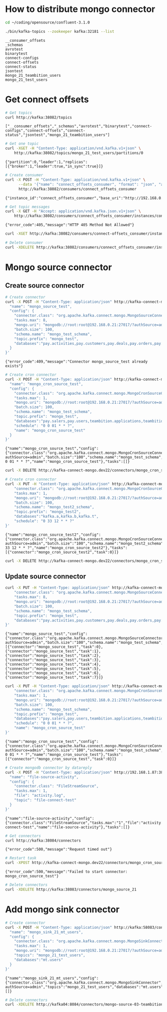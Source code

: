 
# How to distribute mongo connector


```bash
cd ~/coding/opensource/confluent-3.1.0
```

    


```bash
./bin/kafka-topics --zookeeper kafka:32181 --list
```

    __consumer_offsets
    _schemas
    avrotest
    binarytest
    connect-configs
    connect-offsets
    connect-status
    jsontest
    mongo_21_teambition_users
    mongo_21_test_users


# Get connect offsets


```bash
# Get topics
curl http://kafka:38082/topics
```

    ["__consumer_offsets","_schemas","avrotest","binarytest","connect-configs","connect-offsets","connect-status","jsontest","mongo_21_teambition_users"]


```bash
# Get one topic
curl -XGET -H "Content-Type: application/vnd.kafka.v1+json" \
    http://kafka:38082/topics/mongo_21_test_users/partitions/0
```

    {"partition":0,"leader":1,"replicas":[{"broker":1,"leader":true,"in_sync":true}]}


```bash
# Create consumer
curl -X POST -H "Content-Type: application/vnd.kafka.v1+json" \
      --data '{"name": "connect_offsets_consumer", "format": "json", "auto.offset.reset": "smallest"}' \
      http://kafka:38082/consumers/connect_offsets_consumer
```

    {"instance_id":"connect_offsets_consumer","base_uri":"http://192.168.0.21:8082/consumers/connect_offsets_consumer/instances/connect_offsets_consumer"}


```bash
# Get topic messages
curl -X GET -H "Accept: application/vnd.kafka.json.v1+json" \
    http://kafka:38082/consumers/connect_offsets_consumer/instances/connect_offsets_consumer/topics/mongo_21_test_users
```

    {"error_code":405,"message":"HTTP 405 Method Not Allowed"}


```bash
curl -XGET http://kafka:38082/consumers/connect-offsets_consumer/instances/connect_offsets_consumer/
```


```bash
# Delete consumer
curl -XDELETE http://kafka:38082/consumers/connect_offsets_consumer/instances/connect_offsets_consumer
```

    

# Mongo source connector
## Create source connector


```bash
# Create connector
curl -X POST -H "Content-Type: application/json" http://kafka-connect-mongo.dev22/connectors -d '{
  "name": "mongo_source_test",
  "config": {
    "connector.class": "org.apache.kafka.connect.mongo.MongoSourceConnector",
    "tasks.max": 8,
    "mongo.uri": "mongodb://root:root@192.168.0.21:27017/?authSource=admin",
    "batch.size": 100,
    "schema.name": "mongo_test_schema",
    "topic.prefix": "mongo_test",
    "databases":"pay.activities,pay.customers,pay.deals,pay.orders,pay.organizations,pay.peoples,pay.toids,spider.orgs,teambition.activities,teambition.apprelations,teambition.collections,teambition.customfields,teambition.events,teambition.groups,teambition.idmaps,teambition.linkprojects,teambition.members,teambition.objectlinks,teambition.organizations,teambition.posts,teambition.projects,teambition.rules,teambition.stages,teambition.tags,teambition.tasklists,teambition.tasks,teambition.teams,teambition.users,teambition.usersources,teambition.versions,teambition.weeklyactivenesses,teambition.works,teambition.worktimes"
  }
}'
```

    {"error_code":409,"message":"Connector mongo_source_test already exists"}


```bash
# Create cron connector
curl -X POST -H "Content-Type: application/json" http://kafka-connect-mongo.dev22/connectors -d '{
  "name": "mongo_cron_source_test",
  "config": {
    "connector.class": "org.apache.kafka.connect.mongo.MongoCronSourceConnector",
    "tasks.max": 1,
    "mongo.uri": "mongodb://root:root@192.168.0.21:27017/?authSource=admin",
    "batch.size": 100,
    "schema.name": "mongo_test_schema",
    "topic.prefix": "mongo_test",
    "databases":"pay.salers,pay.users,teambition.applications,teambition.exportedlogs,teambition.projecttemplates",
    "schedule": "0 0 01 * * ?",
    "name": "mongo_cron_source_test"
  }
}'
```

    {"name":"mongo_cron_source_test","config":{"connector.class":"org.apache.kafka.connect.mongo.MongoCronSourceConnector","tasks.max":"1","mongo.uri":"mongodb://root:root@192.168.0.21:27017/?authSource=admin","batch.size":"100","schema.name":"mongo_test_schema","topic.prefix":"mongo_test","databases":"pay.salers,pay.users,teambition.applications,teambition.exportedlogs,teambition.projecttemplates","schedule":"0 0 01 * * ?","name":"mongo_cron_source_test"},"tasks":[]}


```bash
curl -X DELETE http://kafka-connect-mongo.dev22/connectors/mongo_cron_source_test
```

    


```bash
# Create cron connector
curl -X PUT -H "Content-Type: application/json" http://kafka-connect-mongo.dev22/connectors/mongo_cron_source_test2/config -d '{
    "connector.class": "org.apache.kafka.connect.mongo.MongoCronSourceConnector",
    "tasks.max": 1,
    "mongo.uri": "mongodb://root:root@192.168.0.21:27017/?authSource=admin",
    "batch.size": 100,
    "schema.name": "mongo_test2_schema",
    "topic.prefix": "mongo_test2",
    "databases":"kafka.a,kafka.b,kafka.t",
    "schedule": "0 33 12 * * ?"
}'
```

    {"name":"mongo_cron_source_test2","config":{"connector.class":"org.apache.kafka.connect.mongo.MongoCronSourceConnector","tasks.max":"1","mongo.uri":"mongodb://root:root@192.168.0.21:27017/?authSource=admin","batch.size":"100","schema.name":"mongo_test2_schema","topic.prefix":"mongo_test2","databases":"kafka.a,kafka.b,kafka.t","schedule":"0 33 12 * * ?","name":"mongo_cron_source_test2"},"tasks":[{"connector":"mongo_cron_source_test2","task":0}]}


```bash
curl -X DELETE http://kafka-connect-mongo.dev22/connectors/mongo_cron_source_test
```

    

## Update source connector


```bash
curl -X PUT -H "Content-Type: application/json" http://kafka-connect-mongo.dev22/connectors/mongo_source_test/config -d '{
    "connector.class": "org.apache.kafka.connect.mongo.MongoSourceConnector",
    "tasks.max": 8,
    "mongo.uri": "mongodb://root:root@192.168.0.21:27017/?authSource=admin",
    "batch.size": 100,
    "schema.name": "mongo_test_schema",
    "topic.prefix": "mongo_test",
    "databases":"pay.activities,pay.customers,pay.deals,pay.orders,pay.organizations,pay.peoples,pay.toids,spider.orgs,teambition.activities,teambition.apprelations,teambition.collections,teambition.customfields,teambition.events,teambition.groups,teambition.idmaps,teambition.linkprojects,teambition.members,teambition.objectlinks,teambition.organizations,teambition.posts,teambition.projects,teambition.rules,teambition.stages,teambition.tags,teambition.tasklists,teambition.tasks,teambition.teams,teambition.users,teambition.usersources,teambition.versions,teambition.weeklyactivenesses,teambition.works,teambition.worktimes"
}'
```

    {"name":"mongo_source_test","config":{"connector.class":"org.apache.kafka.connect.mongo.MongoSourceConnector","tasks.max":"8","mongo.uri":"mongodb://root:root@192.168.0.21:27017/?authSource=admin","batch.size":"100","schema.name":"mongo_test_schema","topic.prefix":"mongo_test","databases":"pay.activities,pay.customers,pay.deals,pay.orders,pay.organizations,pay.peoples,pay.toids,spider.orgs,teambition.activities,teambition.apprelations,teambition.collections,teambition.customfields,teambition.events,teambition.groups,teambition.idmaps,teambition.linkprojects,teambition.members,teambition.objectlinks,teambition.organizations,teambition.posts,teambition.projects,teambition.rules,teambition.stages,teambition.tags,teambition.tasklists,teambition.tasks,teambition.teams,teambition.users,teambition.usersources,teambition.versions,teambition.weeklyactivenesses,teambition.works,teambition.worktimes","name":"mongo_source_test"},"tasks":[{"connector":"mongo_source_test","task":0},{"connector":"mongo_source_test","task":1},{"connector":"mongo_source_test","task":2},{"connector":"mongo_source_test","task":3},{"connector":"mongo_source_test","task":4},{"connector":"mongo_source_test","task":5},{"connector":"mongo_source_test","task":6},{"connector":"mongo_source_test","task":7}]}


```bash
curl -X PUT -H "Content-Type: application/json" http://kafka-connect-mongo.dev22/connectors/mongo_cron_source_test/config -d '{
    "connector.class": "org.apache.kafka.connect.mongo.MongoCronSourceConnector",
    "tasks.max": 1,
    "mongo.uri": "mongodb://root:root@192.168.0.21:27017/?authSource=admin",
    "batch.size": 100,
    "schema.name": "mongo_test_schema",
    "topic.prefix": "mongo_test",
    "databases":"pay.salers,pay.users,teambition.applications,teambition.customfieldlinks,teambition.exportedlogs,teambition.projecttemplates",
    "schedule": "0 0 01 * * ?",
    "name": "mongo_cron_source_test"
}'
```

    {"name":"mongo_cron_source_test","config":{"connector.class":"org.apache.kafka.connect.mongo.MongoCronSourceConnector","tasks.max":"1","mongo.uri":"mongodb://root:root@192.168.0.21:27017/?authSource=admin","batch.size":"100","schema.name":"mongo_test_schema","topic.prefix":"mongo_test","databases":"pay.salers,pay.users,teambition.applications,teambition.customfieldlinks,teambition.exportedlogs,teambition.projecttemplates","schedule":"0 0 01 * * ?","name":"mongo_cron_source_test"},"tasks":[{"connector":"mongo_cron_source_test","task":0}]}


```bash
# Create mongodb connector by datareply
curl -X POST -H "Content-Type: application/json" http://192.168.1.87:38083/connectors -d '{
  "name": "file-source-activity",
  "config": {
    "connector.class": "FileStreamSource",
    "tasks.max": 1,
    "file": "activity.log",
    "topic": "file-connect-test"
  }
}'
```

    {"name":"file-source-activity","config":{"connector.class":"FileStreamSource","tasks.max":"1","file":"activity.log","topic":"file-connect-test","name":"file-source-activity"},"tasks":[]}


```bash
# Get connectors
curl http://kafka:38084/connectors
```

    {"error_code":500,"message":"Request timed out"}


```bash
# Restart task
curl -XPOST http://kafka-connect-mongo.dev22/connectors/mongo_cron_source_test/restart
```

    {"error_code":500,"message":"Failed to start connector: mongo_cron_source_test"}


```bash
# Delete connectors
curl -XDELETE http://kafka:38083/connectors/mongo_source_21
```

    

# Add mongo sink connector


```bash
# Create connector
curl -X POST -H "Content-Type: application/json" http://kafka:58083/connectors -d '{
  "name": "mongo_sink_21_mt_users",
  "config": {
    "connector.class": "org.apache.kafka.connect.mongo.MongoSinkConnector",
    "tasks.max": 1,
    "mongo.uri": "mongodb://root:root@192.168.0.21:27017/?authSource=admin",
    "topics": "mongo_21_test_users",
    "databases":"mt.users"
  }
}'
```

    {"name":"mongo_sink_21_mt_users","config":{"connector.class":"org.apache.kafka.connect.mongo.MongoSinkConnector","tasks.max":"1","mongo.uri":"mongodb://root:root@192.168.0.21:27017/?authSource=admin","topics":"mongo_21_test_users","databases":"mt.users","name":"mongo_sink_21_mt_users"},"tasks":[]}


```bash
# Delete connectors
curl -XDELETE http://kafka04:8084/connectors/mongo-source-03-teambition-users
```

    
